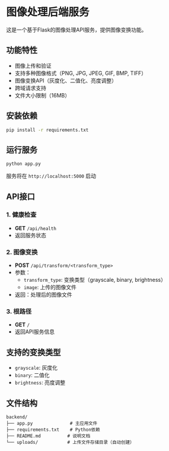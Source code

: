 # 图像处理后端服务

这是一个基于Flask的图像处理API服务，提供图像变换功能。

## 功能特性

- 图像上传和验证
- 支持多种图像格式（PNG, JPG, JPEG, GIF, BMP, TIFF）
- 图像变换API（灰度化、二值化、亮度调整）
- 跨域请求支持
- 文件大小限制（16MB）

## 安装依赖

```bash
pip install -r requirements.txt
```

## 运行服务

```bash
python app.py
```

服务将在 `http://localhost:5000` 启动

## API接口

### 1. 健康检查
- **GET** `/api/health`
- 返回服务状态

### 2. 图像变换
- **POST** `/api/transform/<transform_type>`
- 参数：
  - `transform_type`: 变换类型（grayscale, binary, brightness）
  - `image`: 上传的图像文件
- 返回：处理后的图像文件

### 3. 根路径
- **GET** `/`
- 返回API服务信息

## 支持的变换类型

- `grayscale`: 灰度化
- `binary`: 二值化
- `brightness`: 亮度调整

## 文件结构

```
backend/
├── app.py              # 主应用文件
├── requirements.txt    # Python依赖
├── README.md          # 说明文档
└── uploads/           # 上传文件存储目录（自动创建）
``` 